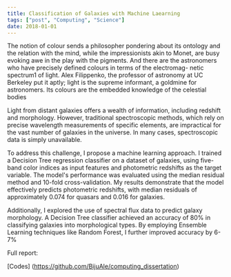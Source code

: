 ```yaml
---
title: Classification of Galaxies with Machine Laearning
tags: ["post", "Computing", "Science"]
date: 2018-01-01
---
```


The notion of colour sends a philosopher pondering about its ontology and the relation with the mind, while the impressionists akin to Monet, are busy evoking awe in the play with the pigments. And there are the astronomers who have precisely defined colours in terms of the electromag- netic spectrum1 of light. Alex Filippenko, the professor of astronomy at UC Berkeley put it aptly; light is the supreme informant, a goldmine for astronomers. Its colours are the embedded knowledge of the celestial bodies

Light from distant galaxies offers a wealth of information, including redshift and morphology. However, traditional spectroscopic methods, which rely on precise wavelength measurements of specific elements, are impractical for the vast number of galaxies in the universe. In many cases, spectroscopic data is simply unavailable.

To address this challenge, I propose a machine learning approach. I trained a Decision Tree regression classifier on a dataset of galaxies, using five-band color indices as input features and photometric redshifts as the target variable. The model's performance was evaluated using the median residual method and 10-fold cross-validation. My results demonstrate that the model effectively predicts photometric redshifts, with median residuals of approximately 0.074 for quasars and 0.016 for galaxies.

Additionally, I explored the use of spectral flux data to predict galaxy morphology. A Decision Tree classifier achieved an accuracy of 80% in classifying galaxies into morphological types. By employing Ensemble Learning techniques like Random Forest, I further improved accuracy by 6-7%

Full report:

[Codes] (https://github.com/BijuAle/computing_dissertation)
